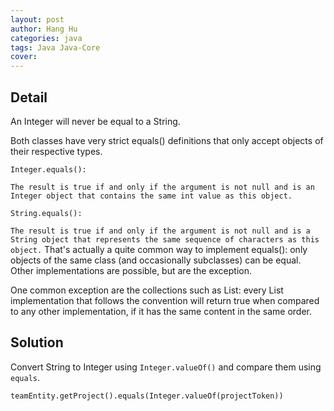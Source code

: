 ```yaml
---
layout: post
author: Hang Hu
categories: java
tags: Java Java-Core 
cover: 
---
```


## Detail

An Integer will never be equal to a String.

Both classes have very strict equals() definitions that only accept objects of their respective types.
```
Integer.equals():
```
`
The result is true if and only if the argument is not null and is an Integer object that contains the same int value as this object.
`
```
String.equals():
```
`
The result is true if and only if the argument is not null and is a String object that represents the same sequence of characters as this object.
`
That's actually a quite common way to implement equals(): only objects of the same class (and occasionally subclasses) can be equal. Other implementations are possible, but are the exception.

One common exception are the collections such as List: every List implementation that follows the convention will return true when compared to any other implementation, if it has the same content in the same order.
## Solution

Convert String to Integer using `Integer.valueOf()` and compare them using `equals`.
```
teamEntity.getProject().equals(Integer.valueOf(projectToken))
```
